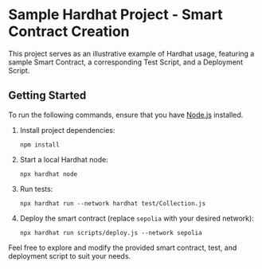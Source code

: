 # Sample Hardhat Project - Smart Contract Creation

This project serves as an illustrative example of Hardhat usage, featuring a sample Smart Contract, a corresponding Test Script, and a Deployment Script.

## Getting Started

To run the following commands, ensure that you have [Node.js](https://nodejs.org) installed.

1. Install project dependencies:

    ```shell
    npm install
    ```

2. Start a local Hardhat node:

    ```shell
    npx hardhat node
    ```

3. Run tests:

    ```shell
    npx hardhat run --network hardhat test/Collection.js
    ```

4. Deploy the smart contract (replace `sepolia` with your desired network):

    ```shell
    npx hardhat run scripts/deploy.js --network sepolia
    ```

Feel free to explore and modify the provided smart contract, test, and deployment script to suit your needs.